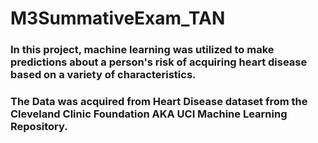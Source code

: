 # M3SummativeExam_TAN

### In this project, machine learning was utilized to make predictions about a person's risk of acquiring heart disease based on a variety of characteristics.

### The Data was acquired from Heart Disease dataset from the Cleveland Clinic Foundation AKA UCI Machine Learning Repository.
